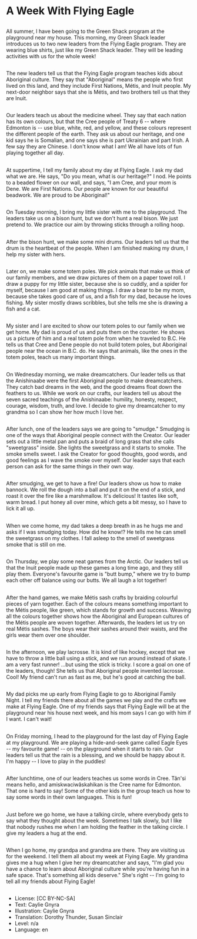 # A Week With Flying Eagle

##
All summer, I have been going to the Green Shack program at the playground near my house. This morning, my Green Shack leader introduces us to two new leaders from the Flying Eagle program. They are wearing blue shirts, just like my Green Shack leader. They will be leading activities with us for the whole week!

##
The new leaders tell us that the Flying Eagle program teaches kids about Aboriginal culture. They say that "Aboriginal" means the people who first lived on this land, and they include First Nations, Métis, and Inuit people. My next-door neighbor says that she is Métis, and two brothers tell us that they are Inuit.

##
Our leaders teach us about the medicine wheel. They say that each nation has its own colours, but that the Cree people of Treaty 6 -- where Edmonton is -- use blue, white, red, and yellow, and these colours represent the different people of the earth. They ask us about our heritage, and one kid says he is Somalian, and one says she is part Ukrainian and part Irish. A few say they are Chinese. I don't know what I am! We all have lots of fun playing together all day.

##
At suppertime, I tell my family about my day at Flying Eagle. I ask my dad what we are. He says, "Do you mean, what is our heritage?" I nod. He points to a beaded flower on our wall, and says, "I am Cree, and your mom is Dene. We are First Nations. Our people are known for our beautiful beadwork. We are proud to be Aboriginal!"

##
On Tuesday morning, I bring my little sister with me to the playground. The leaders take us on a bison hunt, but we don't hunt a real bison. We just pretend to. We practice our aim by throwing sticks through a rolling hoop.

##
After the bison hunt, we make some mini drums. Our leaders tell us that the drum is the heartbeat of the people. When I am finished making my drum, I help my sister with hers.

##
Later on, we make some totem poles. We pick animals that make us think of our family members, and we draw pictures of them on a paper towel roll. I draw a puppy for my little sister, because she is so cuddly, and a spider for myself, because I am good at making things. I draw a bear to be my mom, because she takes good care of us, and a fish for my dad, because he loves fishing. My sister mostly draws scribbles, but she tells me she is drawing a fish and a cat.

##
My sister and I are excited to show our totem poles to our family when we get home. My dad is proud of us and puts them on the counter. He shows us a picture of him and a real totem pole from when he traveled to B.C. He tells us that Cree and Dene people do not build totem poles, but Aboriginal people near the ocean in B.C. do. He says that animals, like the ones in the totem poles, teach us many important things.

##
On Wednesday morning, we make dreamcatchers. Our leader tells us that the Anishinaabe were the first Aboriginal people to make dreamcatchers. They catch bad dreams in the web, and the good dreams float down the feathers to us. While we work on our crafts, our leaders tell us about the seven sacred teachings of the Anishinaabe: humility, honesty, respect, courage, wisdom, truth, and love. I decide to give my dreamcatcher to my grandma so I can show her how much I love her.

##
After lunch, one of the leaders says we are going to "smudge." Smudging is one of the ways that Aboriginal people connect with the Creator. Our leader sets out a little metal pan and puts a braid of long grass that she calls "sweetgrass" inside. She lights the sweetgrass and it starts to smoke. The smoke smells sweet. I ask the Creator for good thoughts, good words, and good feelings as I wave the smoke over myself. Our leader says that each person can ask for the same things in their own way.

##
After smudging, we get to have a fire! Our leaders show us how to make bannock. We roll the dough into a ball and put it on the end of a stick, and roast it over the fire like a marshmallow. It's delicious! It tastes like soft, warm bread. I put honey all over mine, which gets a bit messy, so I have to lick it all up.

##
When we come home, my dad takes a deep breath in as he hugs me and asks if I was smudging today. How did he know!? He tells me he can smell the sweetgrass on my clothes. I fall asleep to the smell of sweetgrass smoke that is still on me.

##
On Thursday, we play some neat games from the Arctic. Our leaders tell us that the Inuit people made up these games a long time ago, and they still play them. Everyone's favourite game is "butt bump," where we try to bump each other off balance using our butts. We all laugh a lot together!

##
After the hand games, we make Métis sash crafts by braiding colourful pieces of yarn together. Each of the colours means something important to the Métis people, like green, which stands for growth and success. Weaving all the colours together shows how the Aboriginal and European cultures of the Métis people are woven together. Afterwards, the leaders let us try on real Métis sashes. The boys wear their sashes around their waists, and the girls wear them over one shoulder.

##
In the afternoon, we play lacrosse. It is kind of like hockey, except that we have to throw a little ball using a stick, and we run around instead of skate. I am a very fast runner! …but using the stick is tricky. I score a goal on one of the leaders, though! She tells us that Aboriginal people invented lacrosse. Cool! My friend can't run as fast as me, but he's good at catching the ball.

##
My dad picks me up early from Flying Eagle to go to Aboriginal Family Night. I tell my friends there about all the games we play and the crafts we make at Flying Eagle. One of my friends says that Flying Eagle will be at the playground near his house next week, and his mom says I can go with him if I want. I can't wait!

##
On Friday morning, I head to the playground for the last day of Flying Eagle at my playground. We are playing a hide-and-seek game called Eagle Eyes -- my favourite game! -- on the playground when it starts to rain. Our leaders tell us that the rain is a blessing, and we should be happy about it. I'm happy -- I love to play in the puddles!

##
After lunchtime, one of our leaders teaches us some words in Cree. Tân'si means hello, and amiskwaciwâskahikan is the Cree name for Edmonton. That one is hard to say! Some of the other kids in the group teach us how to say some words in their own languages. This is fun!

##
Just before we go home, we have a talking circle, where everybody gets to say what they thought about the week. Sometimes I talk slowly, but I like that nobody rushes me when I am holding the feather in the talking circle. I give my leaders a hug at the end.

##
When I go home, my grandpa and grandma are there. They are visiting us for the weekend. I tell them all about my week at Flying Eagle. My grandma gives me a hug when I give her my dreamcatcher and says, "I'm glad you have a chance to learn about Aboriginal culture while you're having fun in a safe space. That's something all kids deserve." She's right -- I'm going to tell all my friends about Flying Eagle!

##
* License: [CC BY-NC-SA]
* Text: Caylie Gnyra
* Illustration: Caylie Gnyra
* Translation: Dorothy Thunder, Susan Sinclair
* Level: n/a
* Language: en
